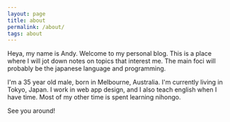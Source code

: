 ```yaml
---
layout: page
title: about
permalink: /about/
tags: about
---
```


Heya, my name is Andy.  Welcome to my personal blog.  This is a place where I will jot down notes on topics that interest me.  The main foci will probably be the japanese language and programming.

I'm a 35 year old male, born in Melbourne, Australia.  I'm currently living in Tokyo, Japan.  I work in web app design, and I also teach english when I have time.  Most of my other time is spent learning nihongo.

See you around!

